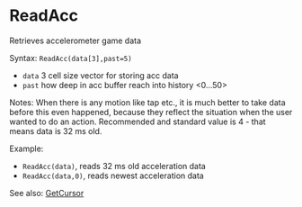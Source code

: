 # ReadAcc

Retrieves accelerometer game data

Syntax: `ReadAcc(data[3],past=5)`

* `data` 3 cell size vector for storing acc data 
* `past` how deep in acc buffer reach into history &lt;0...50&gt;

Notes: When there is any motion like tap etc., it is much better to take data before this even happened, because they reflect the situation when the user wanted to do an action. Recommended and standard value is 4 - that means data is 32 ms old.

Example:

* `ReadAcc(data)`, reads 32 ms old acceleration data 
* `ReadAcc(data,0)`, reads newest acceleration data 

See also: [GetCursor](/api-native-functions/getcursor.md)


